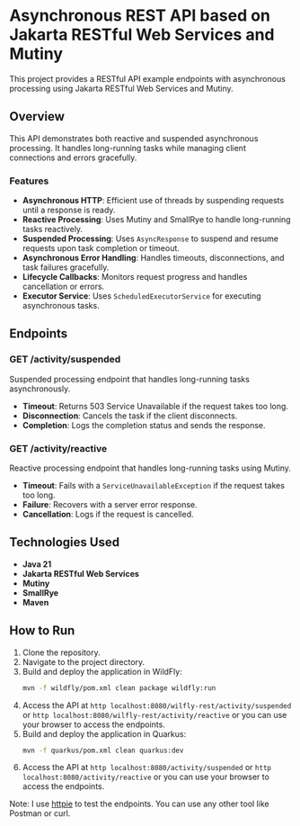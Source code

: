 # Asynchronous REST API based on Jakarta RESTful Web Services and Mutiny

This project provides a RESTful API example endpoints with asynchronous processing using Jakarta RESTful Web Services and Mutiny.

## Overview
This API demonstrates both reactive and suspended asynchronous processing. It handles long-running tasks while managing client connections and errors gracefully.

### Features

- **Asynchronous HTTP**: Efficient use of threads by suspending requests until a response is ready.
- **Reactive Processing**: Uses Mutiny and SmallRye to handle long-running tasks reactively.
- **Suspended Processing**: Uses `AsyncResponse` to suspend and resume requests upon task completion or timeout.
- **Asynchronous Error Handling**: Handles timeouts, disconnections, and task failures gracefully.
- **Lifecycle Callbacks**: Monitors request progress and handles cancellation or errors.
- **Executor Service**: Uses `ScheduledExecutorService` for executing asynchronous tasks.

## Endpoints

### GET /activity/suspended

Suspended processing endpoint that handles long-running tasks asynchronously.

- **Timeout**: Returns 503 Service Unavailable if the request takes too long.
- **Disconnection**: Cancels the task if the client disconnects.
- **Completion**: Logs the completion status and sends the response.

### GET /activity/reactive

Reactive processing endpoint that handles long-running tasks using Mutiny.

- **Timeout**: Fails with a `ServiceUnavailableException` if the request takes too long.
- **Failure**: Recovers with a server error response.
- **Cancellation**: Logs if the request is cancelled.

## Technologies Used

- **Java 21**
- **Jakarta RESTful Web Services**
- **Mutiny**
- **SmallRye**
- **Maven**

## How to Run

1. Clone the repository.
2. Navigate to the project directory.
3. Build and deploy the application in WildFly:
    ```sh
    mvn -f wildfly/pom.xml clean package wildfly:run
    ```
4. Access the API at `http localhost:8080/wilfly-rest/activity/suspended` or `http localhost:8080/wilfly-rest/activity/reactive` or you can use your browser to access the endpoints.
5. Build and deploy the application in Quarkus:
    ```sh
    mvn -f quarkus/pom.xml clean quarkus:dev
    ```
6. Access the API at `http localhost:8080/activity/suspended` or `http localhost:8080/activity/reactive` or you can use your browser to access the endpoints.

Note: I use [httpie](https://httpie.io/) to test the endpoints. You can use any other tool like Postman or curl.
